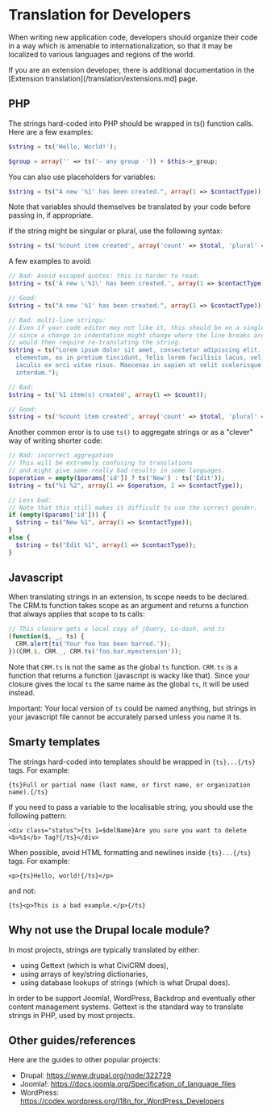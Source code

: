 # Translation for Developers

When writing new application code, developers should organize their code in a way which is amenable to internationalization, so that it may be localized to various languages and regions of the world.

If you are an extension developer, there is additional documentation in the [Extension translation](/translation/extensions.md] page.

## PHP

The strings hard-coded into PHP should be wrapped in ts() function calls. Here are a few examples:

```php
$string = ts('Hello, World!');

$group = array('' => ts('- any group -')) + $this->_group;
```

You can also use placeholders for variables:

```php
$string = ts("A new '%1' has been created.", array(1 => $contactType));
```

Note that variables should themselves be translated by your code before passing in, if appropriate.

If the string might be singular or plural, use the following syntax:

```php
$string = ts('%count item created', array('count' => $total, 'plural' => '%count items created'));
```

A few examples to avoid:

```php
// Bad: Avoid escaped quotes: this is harder to read:
$string = ts('A new \'%1\' has been created.', array(1 => $contactType));

// Good:
$string = ts("A new '%1' has been created.", array(1 => $contactType));

// Bad: multi-line strings:
// Even if your code editor may not like it, this should be on a single line
// since a change in indentation might change where the line breaks are, which
// would then require re-translating the string.
$string = ts("Lorem ipsum dolor sit amet, consectetur adipiscing elit. Proin 
  elementum, ex in pretium tincidunt, felis lorem facilisis lacus, vel 
  iaculis ex orci vitae risus. Maecenas in sapien ut velit scelerisque 
  interdum.");

// Bad:
$string = ts('%1 item(s) created', array(1 => $count));

// Good:
$string = ts('%count item created', array('count' => $total, 'plural' => '%count items created'));
```

Another common error is to use `ts()` to aggregate strings or as a "clever" way of writing shorter code:

```php
// Bad: incorrect aggregation
// This will be extremely confusing to translations
// and might give some really bad results in some languages.
$operation = empty($params['id']) ? ts('New') : ts('Edit'));
$string = ts("%1 %2", array(1 => $operation, 2 => $contactType));

// Less bad:
// Note that this still makes it difficult to use the correct gender.
if (empty($params['id'])) {
  $string = ts("New %1", array(1 => $contactType));
}
else {
  $string = ts("Edit %1", array(1 => $contactType));
}
```

## Javascript

When translating strings in an extension, ts scope needs to be declared. The CRM.ts function takes scope as an argument and returns a function that always applies that scope to ts calls:

```js
// This closure gets a local copy of jQuery, Lo-dash, and ts
(function($, _, ts) {
  CRM.alert(ts('Your foo has been barred.'));
})(CRM.$, CRM._, CRM.ts('foo.bar.myextension'));
```

Note that `CRM.ts` is not the same as the global `ts` function. `CRM.ts` is a function that returns a function (javascript is wacky like that). Since your closure gives the local `ts` the same name as the global `ts`, it will be used instead.

Important: Your local version of `ts` could be named anything, but strings in your javascript file cannot be accurately parsed unless you name it ts.

## Smarty templates

The strings hard-coded into templates should be wrapped in `{ts}...{/ts}` tags. For example:

```
{ts}Full or partial name (last name, or first name, or organization name).{/ts}
```

If you need to pass a variable to the localisable string, you should use the following pattern:

```
<div class="status">{ts 1=$delName}Are you sure you want to delete <b>%1</b> Tag?{/ts}</div>
```

When possible, avoid HTML formatting and newlines inside `{ts}...{/ts}` tags. For example:

```
<p>{ts}Hello, world!{/ts}</p>
```

and not:

```
{ts}<p>This is a bad example.</p>{/ts}
```

## Why not use the Drupal locale module?

In most projects, strings are typically translated by either:

* using Gettext (which is what CiviCRM does),
* using arrays of key/string dictionaries,
* using database lookups of strings (which is what Drupal does).

In order to be support Joomla!, WordPress, Backdrop and eventually other content management systems. Gettext is the standard way to translate strings in PHP, used by most projects.

## Other guides/references

Here are the guides to other popular projects:

* Drupal: https://www.drupal.org/node/322729
* Joomla!: https://docs.joomla.org/Specification_of_language_files
* WordPress: https://codex.wordpress.org/I18n_for_WordPress_Developers
